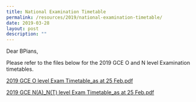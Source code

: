```yaml
---
title: National Examination Timetable
permalink: /resources/2019/national-examination-timetable/
date: 2019-03-28
layout: post
description: ""
---
```

Dear BPians,

  

Please refer to the files below for the 2019 GCE O and N level Examination timetables.

  

[2019 GCE O level Exam Timetable\_as at 25 Feb.pdf](/files/2019%20GCE%20O%20level%20Exam%20Timetable_as%20at%2025%20Feb.pdf)

[2019 GCE N(A)\_N(T) level Exam Timetable\_as at 25 Feb.pdf](/files/2019%20GCE%20N(A)_N(T)%20level%20Exam%20Timetable_as%20at%2025%20Feb.pdf)